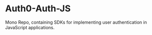 # Auth0-Auth-JS

Mono Repo, containing SDKs for implementing user authentication in JavaScript applications.